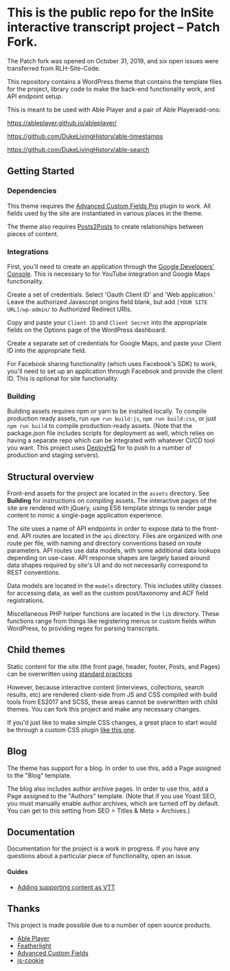 # This is the public repo for the InSite interactive transcript project – Patch Fork.

The Patch fork was opened on October 31, 2019, and six open issues were transferred from RLH-Site-Code. 

This repository contains a WordPress theme that contains the template files for the project, library code to make the back-end functionality work, and API endpoint setup.

This is meant to be used with Able Player and a pair of Able Playeradd-ons: 

https://ableplayer.github.io/ableplayer/

https://github.com/DukeLivingHistory/able-timestamps

https://github.com/DukeLivingHistory/able-search


## Getting Started

### Dependencies

This theme requires the [Advanced Custom Fields Pro](https://www.advancedcustomfields.com/) plugin to work. All fields used by the site are instantiated in various places in the theme.

The theme also requires [Posts2Posts](https://wordpress.org/plugins/posts-to-posts/) to create relationships between pieces of content.

### Integrations
First, you'll need to create an application through the [Google Developers' Console](https://console.developers.google.com). This is necessary to for YouTube integration and Google Maps functionality.

Create a set of credentials. Select 'Oauth Client ID' and 'Web application.' Leave the authorized Javascript origins field blank, but add `[YOUR SITE URL]/wp-admin/` to Authorized Redirect URIs.

Copy and paste your `Client ID` and `Client Secret` into the appropriate fields on the Options page of the WordPress dashboard.

Create a separate set of credentials for Google Maps, and paste your Client ID into the appropriate field.

For Facebook sharing functionality (which uses Facebook's SDK) to work, you'll need to set up an application through Facebook and provide the client ID. This is optional for site functionality.

### Building
Building assets requires npm or yarn to be installed locally. To compile production ready assets, run `npm run build:js`, `npm run build:css`, or just `npm run build` to compile production-ready assets. (Note that the package.json file includes scripts for deployment as well, which relies on having a separate repo which can be integrated with whatever CI/CD tool you want. This project uses [DeployHQ](https://www.deployhq.com/) for to push to a number of production and staging servers).

## Structural overview
Front-end assets for the project are located in the `assets` directory. See **Building** for instructions on compiling assets. The interactive pages of the site are rendered with jQuery, using ES6 template strings to render page content to mimic a single-page application experience.

The site uses a name of API endpoints in order to expose data to the front-end. API routes are located in the `api` directory. Files are organized with one route per file, with naming and directory conventions based on route parameters. API routes use data models, with some additional data lookups depending on use-case. API response shapes are largely based around data shapes required by site's UI and do not necessarily correspond to REST conventions.

Data models are located in the `models` directory. This includes utility classes for accessing data, as well as the custom post/taxonomy and ACF field registrations.

Miscellaneous PHP helper functions are located in the `lib` directory. These functions range from things like registering menus or custom fields within WordPress, to providing regex for parsing transcripts.

## Child themes
Static content for the site (the front page, header, footer, Posts, and Pages) can be overwritten using [standard practices](https://codex.wordpress.org/Child_Themes)

However, because interactive content (interviews, collections, search results, etc) are rendered client-side from JS and CSS compiled with build tools from ES2017 and SCSS, these areas cannot be overwritten with child themes. You can fork this project and make any necessary changes.

If you'd just like to make simple CSS changes, a great place to start would be through a custom CSS plugin [like this one](https://wordpress.org/plugins/simple-custom-css/).

## Blog
The theme has support for a blog. In order to use this, add a Page assigned to the "Blog" template.

The blog also includes author archive pages. In order to use this, add a Page assigned to the "Authors" template. (Note that if you use Yoast SEO, you must manually enable author archives, which are turned off by default. You can get to this setting from SEO > Titles & Meta > Archives.)

## Documentation
Documentation for the project is a work in progress. If you have any questions about a particular piece of functionality, open an issue.

#### Guides
* [Adding supporting content as VTT](https://github.com/DukeLivingHistory/RLH-Site-Code/blob/master/docs/editing/EXAMPLE_SUPPORTING_CONTENT_VTT.MD)

## Thanks
This project is made possible due to a number of open source products.
* [Able Player](https://github.com/ableplayer/ableplayer)
* [Featherlight](https://noelboss.github.io/featherlight/)
* [Advanced Custom Fields](https://www.advancedcustomfields.com/)
* [js-cookie](https://github.com/js-cookie/js-cookie)
